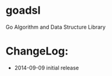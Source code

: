 goadsl
======

Go Algorithm and Data Structure Library


ChangeLog:
==========

* 2014-09-09 initial release

